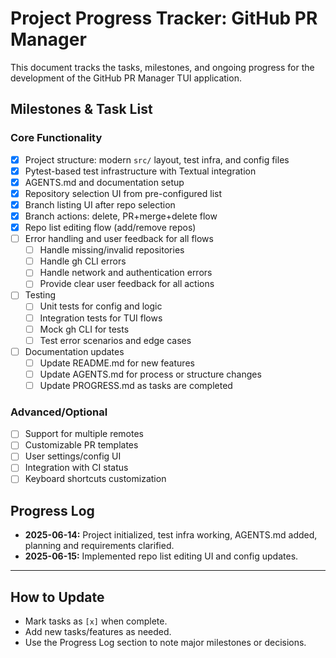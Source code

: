 # Project Progress Tracker: GitHub PR Manager

This document tracks the tasks, milestones, and ongoing progress for the development of the GitHub PR Manager TUI application.

## Milestones & Task List

### Core Functionality
- [x] Project structure: modern `src/` layout, test infra, and config files
- [x] Pytest-based test infrastructure with Textual integration
- [x] AGENTS.md and documentation setup
- [x] Repository selection UI from pre-configured list
- [x] Branch listing UI after repo selection
- [x] Branch actions: delete, PR+merge+delete flow
- [x] Repo list editing flow (add/remove repos)
- [ ] Error handling and user feedback for all flows
  - [ ] Handle missing/invalid repositories
  - [ ] Handle gh CLI errors
  - [ ] Handle network and authentication errors
  - [ ] Provide clear user feedback for all actions
- [ ] Testing
  - [ ] Unit tests for config and logic
  - [ ] Integration tests for TUI flows
  - [ ] Mock gh CLI for tests
  - [ ] Test error scenarios and edge cases
- [ ] Documentation updates
  - [ ] Update README.md for new features
  - [ ] Update AGENTS.md for process or structure changes
  - [ ] Update PROGRESS.md as tasks are completed

### Advanced/Optional
- [ ] Support for multiple remotes
- [ ] Customizable PR templates
- [ ] User settings/config UI
- [ ] Integration with CI status
- [ ] Keyboard shortcuts customization

## Progress Log

- **2025-06-14:** Project initialized, test infra working, AGENTS.md added, planning and requirements clarified.
- **2025-06-15:** Implemented repo list editing UI and config updates.

---

## How to Update
- Mark tasks as `[x]` when complete.
- Add new tasks/features as needed.
- Use the Progress Log section to note major milestones or decisions.
